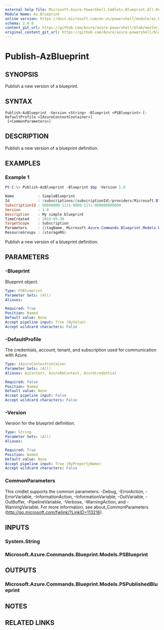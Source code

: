 ```yaml
---
external help file: Microsoft.Azure.PowerShell.Cmdlets.Blueprint.dll-Help.xml
Module Name: Az.Blueprint
online version: https://docs.microsoft.com/en-us/powershell/module/az.blueprint/publish-azblueprint
schema: 2.0.0
content_git_url: https://github.com/Azure/azure-powershell/blob/master/src/Blueprint/Blueprint/help/Publish-AzBlueprint.md
original_content_git_url: https://github.com/Azure/azure-powershell/blob/master/src/Blueprint/Blueprint/help/Publish-AzBlueprint.md
---
```


# Publish-AzBlueprint

## SYNOPSIS
Publish a new version of a blueprint.

## SYNTAX

```
Publish-AzBlueprint -Version <String> -Blueprint <PSBlueprint> [-DefaultProfile <IAzureContextContainer>]
 [<CommonParameters>]
```

## DESCRIPTION
Publish a new version of a blueprint definition.

## EXAMPLES

### Example 1
```powershell
PS C:\> Publish-AzBlueprint -Blueprint $bp -Version 1.0 

Name           : SimpleBlueprint
Id             : /subscriptions/{subscriptionId}/providers/Microsoft.Blueprint/blueprints/SimpleBlueprint/versions/1.0
SubscriptionId : 00000000-1111-0000-1111-000000000000
Version        : 1.0
Description    : My simple blueprint
TimeCreated    : 2019-05-30
TargetScope    : Subscription
Parameters     : {[tagName, Microsoft.Azure.Commands.Blueprint.Models.PSParameterValue], [tagValue, Microsoft.Azure.Commands.Blueprint.Models.PSParameterValue]}
ResourceGroups : {storageRG}
```
Publish a new version of a blueprint definition.

## PARAMETERS

### -Blueprint
Blueprint object.

```yaml
Type: PSBlueprint
Parameter Sets: (All)
Aliases:

Required: True
Position: Named
Default value: None
Accept pipeline input: True (ByValue)
Accept wildcard characters: False
```

### -DefaultProfile
The credentials, account, tenant, and subscription used for communication with Azure.

```yaml
Type: IAzureContextContainer
Parameter Sets: (All)
Aliases: AzContext, AzureRmContext, AzureCredential

Required: False
Position: Named
Default value: None
Accept pipeline input: False
Accept wildcard characters: False
```

### -Version
Version for the blueprint definition.

```yaml
Type: String
Parameter Sets: (All)
Aliases:

Required: True
Position: Named
Default value: None
Accept pipeline input: True (ByPropertyName)
Accept wildcard characters: False
```

### CommonParameters
This cmdlet supports the common parameters: -Debug, -ErrorAction, -ErrorVariable, -InformationAction, -InformationVariable, -OutVariable, -OutBuffer, -PipelineVariable, -Verbose, -WarningAction, and -WarningVariable.
For more information, see about_CommonParameters (http://go.microsoft.com/fwlink/?LinkID=113216).

## INPUTS

### System.String

### Microsoft.Azure.Commands.Blueprint.Models.PSBlueprint

## OUTPUTS

### Microsoft.Azure.Commands.Blueprint.Models.PSPublishedBlueprint

## NOTES

## RELATED LINKS
